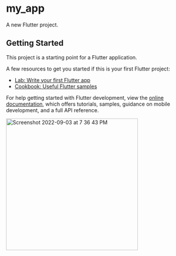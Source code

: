 # my_app

A new Flutter project.

## Getting Started

This project is a starting point for a Flutter application.

A few resources to get you started if this is your first Flutter project:

- [Lab: Write your first Flutter app](https://docs.flutter.dev/get-started/codelab)
- [Cookbook: Useful Flutter samples](https://docs.flutter.dev/cookbook)

For help getting started with Flutter development, view the
[online documentation](https://docs.flutter.dev/), which offers tutorials,
samples, guidance on mobile development, and a full API reference.

<img width="359" alt="Screenshot 2022-09-03 at 7 36 43 PM" src="https://user-images.githubusercontent.com/58139007/188275527-543b601a-2fe8-4dbc-be17-2bc771b866be.png">
